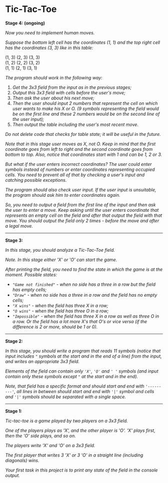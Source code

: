 # Tic-Tac-Toe

**Stage 4: (ongoing)**

_Now you need to implement human moves._

_Suppose the bottom left cell has the coordinates (1, 1) and the top right cell has the coordinates (3, 3) like in this table:_

(1, 3) (2, 3) (3, 3)<br>
(1, 2) (2, 2) (3, 2)<br>
(1, 1) (2, 1) (3, 1)

_The program should work in the following way:_

1. _Get the 3x3 field from the input as in the previous stages;_
2. _Output this 3x3 field with cells before the user's move;_
3. _Then ask the user about his next move;_
4. _Then the user should input 2 numbers that represent the cell on which user wants to make his X or O. (9 symbols representing the field would be on the first line and these 2 numbers would be on the second line of the user input);_
5. _Then output the table including the user's most recent move._

_Do not delete code that checks for table state; it will be useful in the future._

_Note that in this stage user moves as X, not O. Keep in mind that the first coordinate goes from left to right and the second coordinate goes from bottom to top. Also, notice that coordinates start with 1 and can be 1, 2 or 3._

_But what if the user enters incorrect coordinates? The user could enter symbols instead of numbers or enter coordinates representing occupied cells. You need to prevent all of that by checking a user's input and catching possible exceptions._

_The program should also check user input. If the user input is unsuitable, the program should ask him to enter coordinates again._ 

_So, you need to output a field from the first line of the input and then ask the user to enter a move. Keep asking until the user enters coordinate that represents an empty cell on the field and after that output the field with that move. You should output the field only 2 times - before the move and after a legal move._

***
**Stage 3:**

_In this stage, you should analyze a Tic-Tac-Toe field._

_Note. In this stage either 'X' or 'O' can start the game._

_After printing the field, you need to find the state in which the game is at the moment. Possible states:_

* _`"Game not finished"` - when no side has a three in a row but the field has empty cells;_
* _`"Draw"` - when no side has a three in a row and the field has no empty cells;_
* _`"X wins"` - when the field has three X in a row;_
* _`"O wins"` - when the field has three O in a row;_
* _`"Impossible"` - when the field has three X in a row as well as three O in a row. Or the field has a lot more X's that O's or vice versa (if the difference is 2 or more, should be 1 or 0)._ 

***
**Stage 2:**

_In this stage, you should write a program that reads 11 symbols (notice that input includes `"` symbols at the start
and in the end of a line) from the input, and writes an appropriate 3x3 field._

_Elements of the field can contain only `'X'`, `'O'` and `' '` symbols 
(and input contain only these symbols except `"` at the start and in the end)._

_Note, that field has a specific format and should start and end with `'---------'`, 
all lines in between should start and end with `'|'` symbol and cells and `'|'` symbols should be separated with a single space._ 

***
**Stage 1:**

_Tic-tac-toe is a game played by two players on a 3x3 field._

_One of the players plays as 'X', and the other player is 'O'. 'X' plays first, then the 'O' side plays, and so on._

_The players write 'X' and 'O' on a 3x3 field._

_The first player that writes 3 'X' or 3 'O' in a straight line (including diagonals) wins._

_Your first task in this project is to print any state of the field in the console output._
